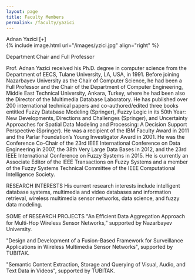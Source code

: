 ```yaml
---
layout: page
title: Faculty Members
permalink: /faculty/yazici
---
```


<div class="container" markdown="1">
<div class="header" markdown="1">Adnan Yazici [+]
</div>
<div class="content" markdown="1" style="min-height: 200px;">
{% include image.html url="/images/yzici.jpg" align="right" %}

Department Chair and Full Professor

Prof. Adnan Yazici received his Ph.D. degree in computer science from the Department of EECS, Tulane University, LA, USA, in 1991.  Before joining Nazarbayev University as the Chair of Computer Science, he had been a Full Professor and the Chair of the Department of Computer Engineering, Middle East Technical University, Ankara, Turkey, where he had been also the Director of the Multimedia Database Laboratory. He has published over 200 international technical papers and co-authored/edited three books entitled Fuzzy Database Modeling (Springer), Fuzzy Logic in its 50th Year: New Developments, Directions and Challenges (Springer), and Uncertainty Approaches for Spatial Data Modeling and Processing: A Decision Support Perspective (Springer). 
He was a recipient of the IBM Faculty Award in 2011 and the Parlar Foundation’s Young Investigator Award in 2001. He was the Conference Co-Chair of the 23rd IEEE International Conference on Data Engineering in 2007, the 38th Very Large Data Bases in 2012, and the 23rd IEEE International Conference on Fuzzy Systems in 2015. He is currently an Associate Editor of the IEEE Transactions on Fuzzy Systems and a member of the Fuzzy Systems Technical Committee of the IEEE Computational Intelligence Society.

RESEARCH INTERESTS
His current research interests include intelligent database systems, multimedia and video databases and information retrieval, wireless multimedia sensor networks, data science, and fuzzy data modeling. 

SOME of RESEARCH PROJECTS
"An Efﬁcient Data Aggregation Approach for Multi-Hop Wireless Sensor Networks," supported by Nazarbayev University.

"Design and Development of a Fusion-Based Framework for Surveillance Applications in Wireless Multimedia Sensor Networks", supported by TUBITAK.

"Semantic Content Extraction, Storage and Querying of Visual, Audio, and Text Data in Videos", supported by TUBITAK.


</div>
</div>
